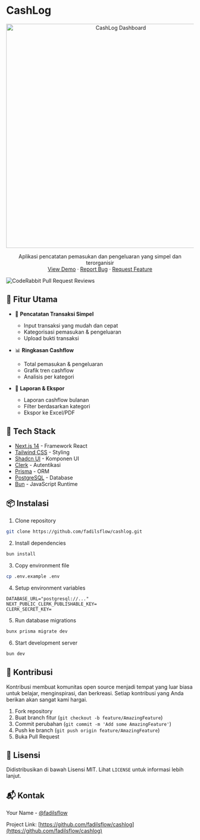 # CashLog

<div align="center">
  <img src="https://res.cloudinary.com/dxurnpbrc/image/upload/v1748188613/dashboard-ss_v35hqa.png" alt="CashLog Dashboard" width="600"/>
  
  <p align="center">
    Aplikasi pencatatan pemasukan dan pengeluaran yang simpel dan terorganisir
    <br />
    <a href="https://cashlog.webtron.biz.id">View Demo</a>
    ·
    <a href="https://github.com/fadilsflow/keuangan/issues">Report Bug</a>
    ·
    <a href="https://github.com/fadilsflow/keuangan/issues">Request Feature</a>
  </p>
</div>

![CodeRabbit Pull Request Reviews](https://img.shields.io/coderabbit/prs/github/fadilsflow/keuangan?utm_source=oss&utm_medium=github&utm_campaign=fadilsflow%2Fkeuangan&labelColor=171717&color=FF570A&link=https%3A%2F%2Fcoderabbit.ai&label=CodeRabbit+Reviews)

## 🌟 Fitur Utama

- 📝 **Pencatatan Transaksi Simpel**

  - Input transaksi yang mudah dan cepat
  - Kategorisasi pemasukan & pengeluaran
  - Upload bukti transaksi

- 📊 **Ringkasan Cashflow**

  - Total pemasukan & pengeluaran
  - Grafik tren cashflow
  - Analisis per kategori

- 📑 **Laporan & Ekspor**
  - Laporan cashflow bulanan
  - Filter berdasarkan kategori
  - Ekspor ke Excel/PDF

## 🚀 Tech Stack

- [Next.js 14](https://nextjs.org/) - Framework React
- [Tailwind CSS](https://tailwindcss.com/) - Styling
- [Shadcn UI](https://ui.shadcn.com/) - Komponen UI
- [Clerk](https://clerk.com/) - Autentikasi
- [Prisma](https://www.prisma.io/) - ORM
- [PostgreSQL](https://www.postgresql.org/) - Database
- [Bun](https://bun.sh/) - JavaScript Runtime

## 📦 Instalasi

1. Clone repository

```bash
git clone https://github.com/fadilsflow/cashlog.git
```

2. Install dependencies

```bash
bun install
```

3. Copy environment file

```bash
cp .env.example .env
```

4. Setup environment variables

```env
DATABASE_URL="postgresql://..."
NEXT_PUBLIC_CLERK_PUBLISHABLE_KEY=
CLERK_SECRET_KEY=
```

5. Run database migrations

```bash
bunx prisma migrate dev
```

6. Start development server

```bash
bun dev
```

## 🤝 Kontribusi

Kontribusi membuat komunitas open source menjadi tempat yang luar biasa untuk belajar, menginspirasi, dan berkreasi. Setiap kontribusi yang Anda berikan akan sangat kami hargai.

1. Fork repository
2. Buat branch fitur (`git checkout -b feature/AmazingFeature`)
3. Commit perubahan (`git commit -m 'Add some AmazingFeature'`)
4. Push ke branch (`git push origin feature/AmazingFeature`)
5. Buka Pull Request

## 📄 Lisensi

Didistribusikan di bawah Lisensi MIT. Lihat `LICENSE` untuk informasi lebih lanjut.

## 📬 Kontak

Your Name - [@fadilsflow](https://twitter.com/fadilsflow)

Project Link: [https://github.com/fadilsflow/cashlog](https://github.com/fadilsflow/cashlog)
